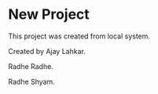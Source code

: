 # New Project

This project was created from local system.

Created by Ajay Lahkar.

Radhe Radhe.

Radhe Shyam.